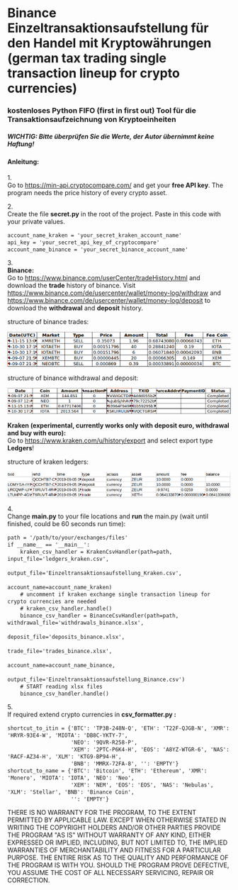 # Binance Einzeltransaktionsaufstellung für den Handel mit Kryptowährungen (german tax trading single transaction lineup for crypto currencies) 
### kostenloses Python FIFO (first in first out) Tool für die Transaktionsaufzeichnung von Kryptoeinheiten 

##### WICHTIG: Bitte überprüfen Sie die Werte, der Autor übernimmt keine Haftung! 

#### Anleitung:
1.\
Go to https://min-api.cryptocompare.com/ and get your **free API key**. The program needs the price history of every crypto asset.

2.\
Create the file **secret.py** in the root of the project. Paste in this code with your private values. 


    account_name_kraken = 'your_secret_kraken_account_name'
    api_key = 'your_secret_api_key_of_cryptocompare'
    account_name_binance = 'your_secret_binance_account_name'


3.\
**Binance:**\
Go to https://www.binance.com/userCenter/tradeHistory.html and download the **trade** history of binance. 
Visit https://www.binance.com/de/usercenter/wallet/money-log/withdraw and https://www.binance.com/de/usercenter/wallet/money-log/deposit 
to download the **withdrawal** and **deposit** history.

structure of binance trades:

![Alt text](examples/binance_trades.png?raw=true "binance trades")

structure of binance withdrawal and deposit:

![Alt text](examples/binance_withdrawal_deposit.png?raw=true "binance withdrawals and deposits")

**Kraken (experimental, currently works only with deposit euro, withdrawal and buy with euro):**\
Go to https://www.kraken.com/u/history/export and select export type **Ledgers**!

structure of kraken ledgers:

![Alt text](examples/kraken_ledgers.png?raw=true "kraken ledgers")

4.\
Change **main.py** to your file locations and **run** the main.py (wait until finished, could be 60 seconds run time):


    path = '/path/to/your/exchanges/files'
    if __name__ == '__main__':
        kraken_csv_handler = KrakenCsvHandler(path=path, input_file='ledgers_kraken.csv',
                                              output_file='Einzeltransaktionsaufstellung_Kraken.csv',
                                              account_name=account_name_kraken)
        # uncomment if kraken exchange single transaction lineup for crypto currencies are needed
        # kraken_csv_handler.handle()
        binance_csv_handler = BinanceCsvHandler(path=path, withdrawal_file='withdrawals_binance.xlsx',
                                                deposit_file='deposits_binance.xlsx',
                                                trade_file='trades_binance.xlsx',
                                                account_name=account_name_binance,
                                                output_file='Einzeltransaktionsaufstellung_Binance.csv')
        # START reading xlsx files
        binance_csv_handler.handle()

5.\
If required extend crypto currencies in **csv_formatter.py :**

    shortcut_to_itin = {'BTC': 'TP3B-248N-Q', 'ETH': 'T22F-QJGB-N', 'XMR': 'HRYR-93E4-W', 'MIOTA': 'DB8C-YKTY-7',
                        'NEO': '9QVR-R258-P',
                        'XEM': '2PTC-P6K4-H', 'EOS': 'A8YZ-WTGR-6', 'NAS': 'RACF-AZ34-H', 'XLM': 'KTG9-BP94-H',
                        'BNB': 'MMRX-72FA-8', '': 'EMPTY'}
    shortcut_to_name = {'BTC': 'Bitcoin', 'ETH': 'Ethereum', 'XMR': 'Monero', 'MIOTA': 'IOTA', 'NEO': 'Neo',
                        'XEM': 'NEM', 'EOS': 'EOS', 'NAS': 'Nebulas', 'XLM': 'Stellar', 'BNB': 'Binance Coin',
                        '': 'EMPTY'}


THERE IS NO WARRANTY FOR THE PROGRAM, TO THE EXTENT PERMITTED BY
APPLICABLE LAW.  EXCEPT WHEN OTHERWISE STATED IN WRITING THE COPYRIGHT
HOLDERS AND/OR OTHER PARTIES PROVIDE THE PROGRAM "AS IS" WITHOUT WARRANTY
OF ANY KIND, EITHER EXPRESSED OR IMPLIED, INCLUDING, BUT NOT LIMITED TO,
THE IMPLIED WARRANTIES OF MERCHANTABILITY AND FITNESS FOR A PARTICULAR
PURPOSE.  THE ENTIRE RISK AS TO THE QUALITY AND PERFORMANCE OF THE PROGRAM
IS WITH YOU.  SHOULD THE PROGRAM PROVE DEFECTIVE, YOU ASSUME THE COST OF
ALL NECESSARY SERVICING, REPAIR OR CORRECTION.